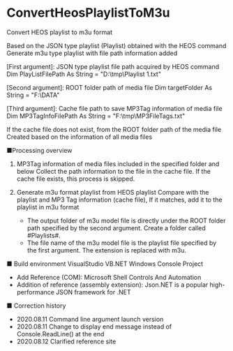 # ConvertHeosPlaylistToM3u
Convert HEOS playlist to m3u format

Based on the JSON type playlist (Playlist) obtained with the HEOS command
Generate m3u type playlist with file path information added  
  
[First argument]: JSON type playlist file path acquired by HEOS command
 Dim PlayListFilePath As String = "D:\tmp\Playlist 1.txt"

[Second argument]: ROOT folder path of media file
 Dim targetFolder As String = "F:\DATA\"

[Third argument]: Cache file path to save MP3Tag information of media file
 Dim MP3TagInfoFilePath As String = "F:\tmp\MP3FileTags.txt"  
  
 If the cache file does not exist, from the ROOT folder path of the media file
 Created based on the information of all media files  
  
  
■Processing overview  
1. MP3Tag information of media files included in the specified folder and below
   Collect the path information to the file in the cache file.
   If the cache file exists, this process is skipped.

2. Generate m3u format playlist from HEOS playlist
   Compare with the playlist and MP3 Tag information (cache file),
   If it matches, add it to the playlist in m3u format

   * The output folder of m3u model file is directly under the ROOT folder path specified by the second argument.
     Create a folder called #Playlists#.
   * The file name of the m3u model file is the playlist file specified by the first argument.
     The extension is replaced with m3u.


■ Build environment
 VisualStudio VB.NET Windows Console Project
* Add Reference (COM): Microsoft Shell Controls And Automation
* Addition of reference (assembly extension): Json.NET is a popular high-performance JSON framework for .NET

■ Correction history
* 2020.08.11 Command line argument launch version  
* 2020.08.11 Change to display end message instead of Console.ReadLine() at the end  
* 2020.08.12 Clarified reference site  
